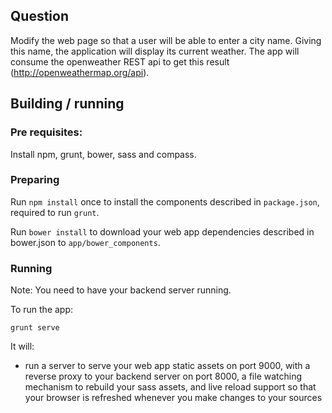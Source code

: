 
## Question
Modify the web page so that a user will be able to enter a city name.
Giving this name, the application will display its current weather.
The app will consume the openweather REST api to get this result (http://openweathermap.org/api).


## Building / running

### Pre requisites:
Install npm, grunt, bower, sass and compass.

### Preparing

Run `npm install` once to install the components described in `package.json`, required to run `grunt`.

Run `bower install` to download your web app dependencies described in bower.json to `app/bower_components`.

### Running

Note: You need to have your backend server running.

To run the app:

`grunt serve`

It will:

 - run a server to serve your web app static assets on port 9000, with a reverse proxy to your backend server on port
  8000, a file watching mechanism to rebuild your sass assets, and live reload support so that your browser is
  refreshed whenever you make changes to your sources


